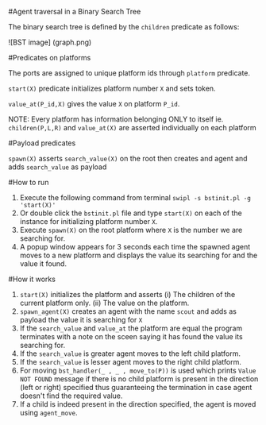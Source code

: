 #Agent traversal in a Binary Search Tree

The binary search tree is defined by the `children` predicate as follows:

![BST image]
(graph.png)

#Predicates on platforms

The ports are assigned to unique platform ids through `platform` predicate.

`start(X)` predicate initializes platform number `X` and sets token.

`value_at(P_id,X)` gives the value `X` on platform `P_id`.

NOTE:
Every platform has information belonging ONLY to itself ie. `children(P,L,R)` and `value_at(X)` are asserted individually on each platform 

#Payload predicates

`spawn(X)`  asserts `search_value(X)` on the root then creates and agent and adds `search_value` as payload

#How to run

1. Execute the following command  from terminal `swipl -s bstinit.pl -g 'start(X)'` 
2. Or double click the `bstinit.pl` file and type `start(X)` on each of the instance for initializing platform number `X`.
3. Execute `spawn(X)` on the root platform where `X` is the number we are searching for.
4. A popup window appears for 3 seconds each time the spawned agent moves to a new platform and displays the value its searching for and the value it found.

#How it works
1. `start(X)` initializes the platform and asserts 
         (i) The children of the current platform only.
        (ii) The value on the platform.
2. `spawn_agent(X)` creates an agent with the name `scout` and adds as payload the value it is searching for `X`
3. If the `search_value` and `value_at` the platform are equal the program terminates with a note on the sceen saying it has found the value its searching for.
4. If the `search_value` is greater agent moves to the left child platform.
5. If the `search_value` is lesser agent moves to the right child platform.
6. For moving `bst_handler(_ , _ , move_to(P))` is used which prints `Value NOT FOUND` message if there is no child  platform is present in the direction (left or right) specified thus guaranteeing the termination in case agent doesn't find the required value.
7. If a child is indeed present in the direction specified, the agent is moved using `agent_move`.

